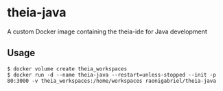 # theia-java
A custom Docker image containing the theia-ide for Java development


## Usage
```
$ docker volume create theia_workspaces
$ docker run -d --name theia-java --restart=unless-stopped --init -p 80:3000 -v theia_workspaces:/home/workspaces raonigabriel/theia-java
```
